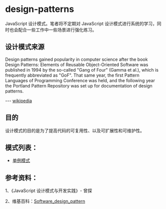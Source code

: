 # design-patterns
JavaScript 设计模式。笔者将不定期对 JavaScript 设计模式进行系统的学习，同时也会配合一些工作中一些场景进行强化练习。

## 设计模式来源

Design patterns gained popularity in computer science after the book Design Patterns: Elements of Reusable Object-Oriented Software was published in 1994 by the so-called "Gang of Four" (Gamma et al.), which is frequently abbreviated as "GoF". That same year, the first Pattern Languages of Programming Conference was held, and the following year the Portland Pattern Repository was set up for documentation of design patterns. 

--- [wikipedia](https://en.wikipedia.org/wiki/Software_design_pattern)

## 目的
设计模式的目的是为了提高代码的可复用性、以及可扩展性和可维护性。

## 模式列表：
- [单例模式](./src/patterns/singleton/README.md)

## 参考资料：

1、《JavaScript 设计模式与开发实践》- 曾探

2、维基百科：[Software_design_pattern](https://en.wikipedia.org/wiki/Software_design_pattern)